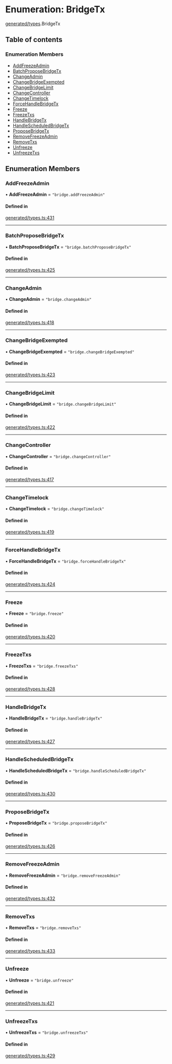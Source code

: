 # Enumeration: BridgeTx

[generated/types](../wiki/generated.types).BridgeTx

## Table of contents

### Enumeration Members

- [AddFreezeAdmin](../wiki/generated.types.BridgeTx#addfreezeadmin)
- [BatchProposeBridgeTx](../wiki/generated.types.BridgeTx#batchproposebridgetx)
- [ChangeAdmin](../wiki/generated.types.BridgeTx#changeadmin)
- [ChangeBridgeExempted](../wiki/generated.types.BridgeTx#changebridgeexempted)
- [ChangeBridgeLimit](../wiki/generated.types.BridgeTx#changebridgelimit)
- [ChangeController](../wiki/generated.types.BridgeTx#changecontroller)
- [ChangeTimelock](../wiki/generated.types.BridgeTx#changetimelock)
- [ForceHandleBridgeTx](../wiki/generated.types.BridgeTx#forcehandlebridgetx)
- [Freeze](../wiki/generated.types.BridgeTx#freeze)
- [FreezeTxs](../wiki/generated.types.BridgeTx#freezetxs)
- [HandleBridgeTx](../wiki/generated.types.BridgeTx#handlebridgetx)
- [HandleScheduledBridgeTx](../wiki/generated.types.BridgeTx#handlescheduledbridgetx)
- [ProposeBridgeTx](../wiki/generated.types.BridgeTx#proposebridgetx)
- [RemoveFreezeAdmin](../wiki/generated.types.BridgeTx#removefreezeadmin)
- [RemoveTxs](../wiki/generated.types.BridgeTx#removetxs)
- [Unfreeze](../wiki/generated.types.BridgeTx#unfreeze)
- [UnfreezeTxs](../wiki/generated.types.BridgeTx#unfreezetxs)

## Enumeration Members

### AddFreezeAdmin

• **AddFreezeAdmin** = ``"bridge.addFreezeAdmin"``

#### Defined in

[generated/types.ts:431](https://github.com/PolymathNetwork/polymesh-sdk/blob/c37bc05d/src/generated/types.ts#L431)

___

### BatchProposeBridgeTx

• **BatchProposeBridgeTx** = ``"bridge.batchProposeBridgeTx"``

#### Defined in

[generated/types.ts:425](https://github.com/PolymathNetwork/polymesh-sdk/blob/c37bc05d/src/generated/types.ts#L425)

___

### ChangeAdmin

• **ChangeAdmin** = ``"bridge.changeAdmin"``

#### Defined in

[generated/types.ts:418](https://github.com/PolymathNetwork/polymesh-sdk/blob/c37bc05d/src/generated/types.ts#L418)

___

### ChangeBridgeExempted

• **ChangeBridgeExempted** = ``"bridge.changeBridgeExempted"``

#### Defined in

[generated/types.ts:423](https://github.com/PolymathNetwork/polymesh-sdk/blob/c37bc05d/src/generated/types.ts#L423)

___

### ChangeBridgeLimit

• **ChangeBridgeLimit** = ``"bridge.changeBridgeLimit"``

#### Defined in

[generated/types.ts:422](https://github.com/PolymathNetwork/polymesh-sdk/blob/c37bc05d/src/generated/types.ts#L422)

___

### ChangeController

• **ChangeController** = ``"bridge.changeController"``

#### Defined in

[generated/types.ts:417](https://github.com/PolymathNetwork/polymesh-sdk/blob/c37bc05d/src/generated/types.ts#L417)

___

### ChangeTimelock

• **ChangeTimelock** = ``"bridge.changeTimelock"``

#### Defined in

[generated/types.ts:419](https://github.com/PolymathNetwork/polymesh-sdk/blob/c37bc05d/src/generated/types.ts#L419)

___

### ForceHandleBridgeTx

• **ForceHandleBridgeTx** = ``"bridge.forceHandleBridgeTx"``

#### Defined in

[generated/types.ts:424](https://github.com/PolymathNetwork/polymesh-sdk/blob/c37bc05d/src/generated/types.ts#L424)

___

### Freeze

• **Freeze** = ``"bridge.freeze"``

#### Defined in

[generated/types.ts:420](https://github.com/PolymathNetwork/polymesh-sdk/blob/c37bc05d/src/generated/types.ts#L420)

___

### FreezeTxs

• **FreezeTxs** = ``"bridge.freezeTxs"``

#### Defined in

[generated/types.ts:428](https://github.com/PolymathNetwork/polymesh-sdk/blob/c37bc05d/src/generated/types.ts#L428)

___

### HandleBridgeTx

• **HandleBridgeTx** = ``"bridge.handleBridgeTx"``

#### Defined in

[generated/types.ts:427](https://github.com/PolymathNetwork/polymesh-sdk/blob/c37bc05d/src/generated/types.ts#L427)

___

### HandleScheduledBridgeTx

• **HandleScheduledBridgeTx** = ``"bridge.handleScheduledBridgeTx"``

#### Defined in

[generated/types.ts:430](https://github.com/PolymathNetwork/polymesh-sdk/blob/c37bc05d/src/generated/types.ts#L430)

___

### ProposeBridgeTx

• **ProposeBridgeTx** = ``"bridge.proposeBridgeTx"``

#### Defined in

[generated/types.ts:426](https://github.com/PolymathNetwork/polymesh-sdk/blob/c37bc05d/src/generated/types.ts#L426)

___

### RemoveFreezeAdmin

• **RemoveFreezeAdmin** = ``"bridge.removeFreezeAdmin"``

#### Defined in

[generated/types.ts:432](https://github.com/PolymathNetwork/polymesh-sdk/blob/c37bc05d/src/generated/types.ts#L432)

___

### RemoveTxs

• **RemoveTxs** = ``"bridge.removeTxs"``

#### Defined in

[generated/types.ts:433](https://github.com/PolymathNetwork/polymesh-sdk/blob/c37bc05d/src/generated/types.ts#L433)

___

### Unfreeze

• **Unfreeze** = ``"bridge.unfreeze"``

#### Defined in

[generated/types.ts:421](https://github.com/PolymathNetwork/polymesh-sdk/blob/c37bc05d/src/generated/types.ts#L421)

___

### UnfreezeTxs

• **UnfreezeTxs** = ``"bridge.unfreezeTxs"``

#### Defined in

[generated/types.ts:429](https://github.com/PolymathNetwork/polymesh-sdk/blob/c37bc05d/src/generated/types.ts#L429)
